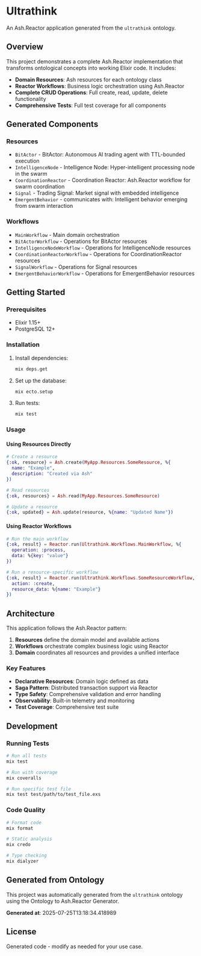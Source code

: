 # Ultrathink

An Ash.Reactor application generated from the `ultrathink` ontology.

## Overview

This project demonstrates a complete Ash.Reactor implementation that transforms ontological concepts into working Elixir code. It includes:

- **Domain Resources**: Ash resources for each ontology class
- **Reactor Workflows**: Business logic orchestration using Ash.Reactor
- **Complete CRUD Operations**: Full create, read, update, delete functionality
- **Comprehensive Tests**: Full test coverage for all components

## Generated Components

### Resources
- `BitActor` - BitActor: Autonomous AI trading agent with TTL-bounded execution
- `IntelligenceNode` - Intelligence Node: Hyper-intelligent processing node in the swarm
- `CoordinationReactor` - Coordination Reactor: Ash.Reactor workflow for swarm coordination
- `Signal` - Trading Signal: Market signal with embedded intelligence
- `EmergentBehavior` - communicates with: Intelligent behavior emerging from swarm interaction

### Workflows
- `MainWorkflow` - Main domain orchestration
- `BitActorWorkflow` - Operations for BitActor resources
- `IntelligenceNodeWorkflow` - Operations for IntelligenceNode resources
- `CoordinationReactorWorkflow` - Operations for CoordinationReactor resources
- `SignalWorkflow` - Operations for Signal resources
- `EmergentBehaviorWorkflow` - Operations for EmergentBehavior resources

## Getting Started

### Prerequisites
- Elixir 1.15+
- PostgreSQL 12+

### Installation

1. Install dependencies:
   ```bash
   mix deps.get
   ```

2. Set up the database:
   ```bash
   mix ecto.setup
   ```

3. Run tests:
   ```bash
   mix test
   ```

### Usage

#### Using Resources Directly

```elixir
# Create a resource
{:ok, resource} = Ash.create(MyApp.Resources.SomeResource, %{
  name: "Example",
  description: "Created via Ash"
})

# Read resources
{:ok, resources} = Ash.read(MyApp.Resources.SomeResource)

# Update a resource
{:ok, updated} = Ash.update(resource, %{name: "Updated Name"})
```

#### Using Reactor Workflows

```elixir
# Run the main workflow
{:ok, result} = Reactor.run(Ultrathink.Workflows.MainWorkflow, %{
  operation: :process,
  data: %{key: "value"}
})

# Run a resource-specific workflow
{:ok, result} = Reactor.run(Ultrathink.Workflows.SomeResourceWorkflow, %{
  action: :create,
  resource_data: %{name: "Example"}
})
```

## Architecture

This application follows the Ash.Reactor pattern:

1. **Resources** define the domain model and available actions
2. **Workflows** orchestrate complex business logic using Reactor
3. **Domain** coordinates all resources and provides a unified interface

### Key Features

- **Declarative Resources**: Domain logic defined as data
- **Saga Pattern**: Distributed transaction support via Reactor
- **Type Safety**: Comprehensive validation and error handling
- **Observability**: Built-in telemetry and monitoring
- **Test Coverage**: Comprehensive test suite

## Development

### Running Tests
```bash
# Run all tests
mix test

# Run with coverage
mix coveralls

# Run specific test file
mix test test/path/to/test_file.exs
```

### Code Quality
```bash
# Format code
mix format

# Static analysis
mix credo

# Type checking  
mix dialyzer
```

## Generated from Ontology

This project was automatically generated from the `ultrathink` ontology using the Ontology to Ash.Reactor Generator.

**Generated at**: 2025-07-25T13:18:34.418989

## License

Generated code - modify as needed for your use case.
